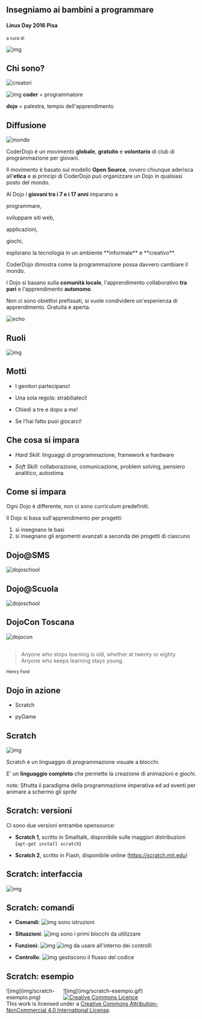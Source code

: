 ## Insegniamo ai bambini a programmare
#### Linux Day 2016 Pisa

<small>a cura di</small>

![img](img/pisacoderdojo-small.png) <!-- .element: class="noshadow" -->



## Chi sono?
![creatori](img/creatori.jpg) <!-- .element: style="height: 500px" -->



![img](img/coderdojo-logo.png) <!-- .element: class="noshadow" -->
**coder** = programmatore

**dojo** = palestra, tempio dell'apprendimento



## Diffusione
![mondo](img/mondo.JPG)



CoderDojo è un movimento **globale**, **gratuito** e **volontario** di club di programmazione per giovani.



Il movimento è basato sul modello **Open Source**, ovvero chiunque aderisca all'**etica** e ai principi di CoderDojo può organizzare un Dojo in qualsiasi posto del mondo.



Al Dojo i **giovani tra i 7 e i 17 anni** imparano a

programmare, <!-- .element: class="fragment" -->

sviluppare siti web, <!-- .element: class="fragment" -->

applicazioni, <!-- .element: class="fragment" -->

giochi, <!-- .element: class="fragment" -->

<p>esplorano la tecnologia in un ambiente **informale** e **creativo**.</p> <!-- .element: class="fragment" -->



CoderDojo dimostra come la programmazione possa davvero cambiare il mondo.



I Dojo si basano sulla **comunità locale**, l'apprendimento collaborativo **tra pari** e l'apprendimento **autonomo**.



Non ci sono obiettivi prefissati, si vuole condividere un'esperienza di apprendimento.
Gratuita e aperta.



![echo](img/echo.JPG)



## Ruoli
![img](img/roles.png)



## Motti
- I genitori partecipano! <!-- .element: class="fragment" -->

- Una sola regola: strabiliateci! <!-- .element: class="fragment" -->

- Chiedi a tre e dopo a me! <!-- .element: class="fragment" -->

- Se l'hai fatto puoi giocarci! <!-- .element: class="fragment" -->



## Che cosa si impara
- *Hard Skill*: linguaggi di programmazione, framework e hardware

- *Soft Skill*: collaborazione, comunicazione, problem solving, pensiero analitico, autostima



## Come si impara
Ogni Dojo è differente, non ci sono curriculum predefiniti. <!-- .element: style="text-align: left" -->

Il Dojo si basa sull'apprendimento per progetti: <!-- .element: style="text-align: left" -->
1. si insegnano le basi <!-- .element: class="fragment" -->
1. si insegnano gli argomenti avanzati a seconda dei progetti di ciascuno <!-- .element: class="fragment" -->



## Dojo@SMS
![dojoschool](img/dojo-biblio.PNG)



## Dojo@Scuola
![dojoschool](img/dojo-at-scuola.PNG)



## DojoCon Toscana
![dojocon](img/dojocon.png)



## #
> Anyone who stops learning is old, whether at twenty or eighty. Anyone who keeps learning stays young.

<small>Henry Ford <!-- .element: style="text-align: right" --> </small>



## Dojo in azione
- Scratch

- pyGame



## Scratch
![img](img/scratch.png)

Scratch è un linguaggio di programmazione visuale a blocchi.

E' un **linguaggio completo** che permette la creazione di animazioni e giochi.

note:
Sfrutta il paradigma della programmazione imperativa ed ad eventi per animare a schermo gli *sprite*



## Scratch: versioni
Ci sono due versioni entrambe opensource:

- **Scratch 1**, scritto in Smalltalk, disponibile sulle maggiori distribuzioni (`apt-get install scratch`)

- **Scratch 2**, scritto in Flash, disponibile online (https://scratch.mit.edu)



## Scratch: interfaccia
![img](img/scratch_interfaccia.png)



## Scratch: comandi
- **Comandi**: ![img](img/scratch_movimento.png) <!-- .element: class="nomargin" --> sono istruzioni

- **Situazioni**: ![img](img/scratch_inizio.png) <!-- .element: class="nomargin" --> sono i primi blocchi da utilizzare

- **Funzioni**: ![img](img/scratch_bool.png) <!-- .element: class="nomargin" --> ![img](img/scratch_int.png) <!-- .element: class="nomargin" --> da usare all'interno dei controlli

- **Controllo**: ![img](img/scratch_ripeti.png) <!-- .element: class="nomargin" --> gestiscono il flusso del codice



## Scratch: esempio
<div class="column" style="float:right; width: 70%">
![img](img/scratch-esempio.gif)
</div>
<div class="column" style="float:left; width: 30%">
![img](img/scratch-esempio.png)
</div>



<a rel="license" href="http://creativecommons.org/licenses/by-nc/4.0/"><img alt="Creative Commons Licence" style="border-width:0" src="https://i.creativecommons.org/l/by-nc/4.0/88x31.png" /></a><br />This work is licensed under a <a rel="license" href="http://creativecommons.org/licenses/by-nc/4.0/">Creative Commons Attribution-NonCommercial 4.0 International License</a>.
